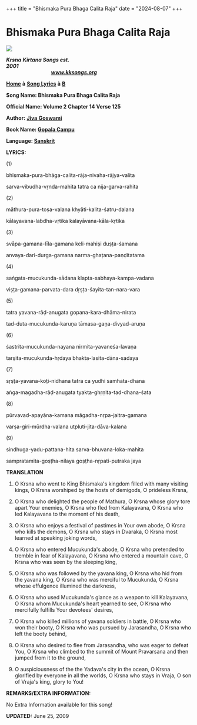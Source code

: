 +++
title = "Bhismaka Pura Bhaga Calita Raja"
date = "2024-08-07"
+++

# Bhismaka Pura Bhaga Calita Raja
**[![](http://kksongs.org/image_files/image002.jpg)](http://kksongs.org/)**

**_Krsna_** **_Kirtana Songs est. 2001_**                                                                                                                                                      **_www.kksongs.org_**

**[Home](http://kksongs.org/)** **à** **[Song Lyrics](http://kksongs.org/lyrics.html)** **à** **[B](http://kksongs.org/songs/song_b.html)**

**Song Name: Bhismaka Pura Bhaga Calita Raja**

**Official Name: Volume 2 Chapter 14 Verse 125**

**Author:** [**Jiva** **Goswami**](http://kksongs.org/authors/list/jivagoswami.html)

**Book Name: [Gopala Campu](http://kksongs.org/authors/gopalacampu.html)**

**Language: [Sanskrit](http://kksongs.org/language/list/sanskrit.html)**

**LYRICS:**

(1)

bhīṣmaka-pura-bhāga-calita-rāja-nivaha-rājya-valita

sarva-vibudha-vṛnda-mahita tatra ca nija-garva-rahita

(2)

māthura-pura-toṣa-valana khyāti-kalita-śatru-dalana

kālayavana-labdha-vṛtika kalayāvana-kāla-kṛtika

(3)

svāpa-gamana-līla-gamana keli-mahiṣi duṣṭa-śamana

anvaya-dari-durga-gamana narma-ghaṭana-paṇḍitatama

(4)

sańgata-mucukunda-sādana klapta-sabhaya-kampa-vadana

viṣṭa-gamana-parvata-dara dṛṣṭa-śayita-tan-nara-vara

(5)

tatra yavana-rāḍ-anugata gopana-kara-dhāma-nirata

tad-duta-mucukunda-karuṇa tāmasa-gaṇa-divyad-aruṇa

(6)

śastrita-mucukunda-nayana nirmita-yavaneśa-lavaṇa

tarṣita-mucukunda-hṛdaya bhakta-lasita-dāna-sadaya

(7)

sṛṣṭa-yavana-koṭi-nidhana tatra ca yudhi samhata-dhana

ańga-magadha-rāḍ-anugata tyakta-ghṛṇita-tad-dhana-śata

(8)

pūrvavad-apayāna-kamana māgadha-nṛpa-jaitra-gamana

varṣa-giri-mūrdha-valana utpluti-jita-dāva-kalana

(9)

sindhuga-yadu-pattana-hita sarva-bhuvana-loka-mahita

sampratamita-goṣṭha-nilaya goṣṭha-nṛpati-putraka jaya

**TRANSLATION**

1) O Krsna who went to King Bhismaka's kingdom filled with many visiting kings, O Krsna worshiped by the hosts of demigods, O prideless Krsna,

2) O Krsna who delighted the people of Mathura, O Krsna whose glory tore apart Your enemies, O Krsna who fled from Kalayavana, O Krsna who led Kalayavana to the moment of his death,

3) O Krsna who enjoys a festival of pastimes in Your own abode, O Krsna who kills the demons, O Krsna who stays in Dvaraka, O Krsna most learned at speaking joking words,

4) O Krsna who entered Mucukunda's abode, O Krsna who pretended to tremble in fear of Kalayavana, O Krsna who entered a mountain cave, O Krsna who was seen by the sleeping king,

5) O Krsna who was followed by the yavana king, O Krsna who hid from the yavana king, O Krsna who was merciful to Mucukunda, O Krsna whose effulgence illumined the darkness,

6) O Krsna who used Mucukunda's glance as a weapon to kill Kalayavana, O Krsna whom Mucukunda's heart yearned to see, O Krsna who mercifully fulfills Your devotees' desires,

7) O Krsna who killed millions of yavana soldiers in battle, O Krsna who won their booty, O Krsna who was pursued by Jarasandha, O Krsna who left the booty behind,

8) O Krsna who desired to flee from Jarasandha, who was eager to defeat You, O Krsna who climbed to the summit of Mount Pravarsana and then jumped from it to the ground,

9) O auspiciousness of the the Yadava's city in the ocean, O Krsna glorified by everyone in all the worlds, O Krsna who stays in Vraja, O son of Vraja's king, glory to You!

**REMARKS/EXTRA INFORMATION:**

No Extra Information available for this song!

**UPDATED:** June 25, 2009